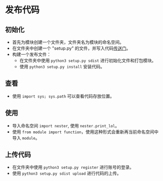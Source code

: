 # 发布代码

## 初始化
* 首先为模块创建一个文件夹，文件夹名为模块的命名空间。
* 在文件夹中创建一个 "setup.py" 的文件，并写入代码[传送门](./setup.py)。
* 构建一个发布文件：
    * 在文件夹中使用 `python3 setup.py sdist` 进行初始化文件和打包模块。
    * 使用 `python3 setup.py install` 安装代码。

## 查看
* 使用 `import sys; sys.path` 可以查看代码存放位置。

## 使用
* 导入命名空间 `import nester`, 使用 `nester.print_lol`。
* 使用 `from module import function`，使用这种形式会重新再当前命名空间中导入 `module`。

## 上传代码
* 在文件夹中使用 `python3 setup.py register` 进行账号的登录。
* 使用 `python3 setup.py sdist upload` 进行代码的上传。


